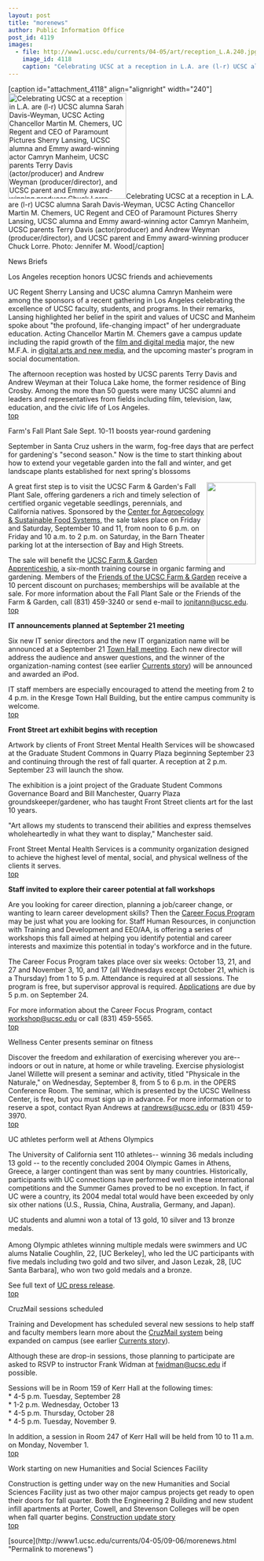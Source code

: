 ```yaml
---
layout: post
title: "morenews"
author: Public Information Office
post_id: 4119
images:
  - file: http://www1.ucsc.edu/currents/04-05/art/reception_L.A.240.jpg
    image_id: 4118
    caption: "Celebrating UCSC at a reception in L.A. are (l-r) UCSC alumna Sarah Davis-Weyman, UCSC Acting Chancellor Martin M. Chemers, UC Regent and CEO of Paramount Pictures Sherry Lansing, UCSC alumna and Emmy award-winning actor Camryn Manheim, UCSC parents Terry Davis (actor/producer) and Andrew Weyman (producer/director), and UCSC parent and Emmy award-winning producer Chuck Lorre. Photo: Jennifer M. Wood"
---
```


[caption id="attachment_4118" align="alignright" width="240"]<a href="http://localhost/mysite/wp-content/uploads/2004/09/reception_L.A.240.jpg"><img class="size-full wp-image-4118" src="http://localhost/mysite/wp-content/uploads/2004/09/reception_L.A.240.jpg" alt="Celebrating UCSC at a reception in L.A. are (l-r) UCSC alumna Sarah Davis-Weyman, UCSC Acting Chancellor Martin M. Chemers, UC Regent and CEO of Paramount Pictures Sherry Lansing, UCSC alumna and Emmy award-winning actor Camryn Manheim, UCSC parents Terry Davis (actor/producer) and Andrew Weyman (producer/director), and UCSC parent and Emmy award-winning producer Chuck Lorre. Photo: Jennifer M. Wood" width="240" height="215" /></a>Celebrating UCSC at a reception in L.A. are (l-r) UCSC alumna Sarah Davis-Weyman, UCSC Acting Chancellor Martin M. Chemers, UC Regent and CEO of Paramount Pictures Sherry Lansing, UCSC alumna and Emmy award-winning actor Camryn Manheim, UCSC parents Terry Davis (actor/producer) and Andrew Weyman (producer/director), and UCSC parent and Emmy award-winning producer Chuck Lorre. Photo: Jennifer M. Wood[/caption]
<p class="pagehead">
  News Briefs
</p>
<p class="sectionhead">
  <a id="reception" name="reception"></a>Los Angeles reception honors UCSC friends and achievements
</p>
<p>
  UC Regent Sherry Lansing and UCSC alumna Camryn Manheim were among the sponsors of a recent gathering in Los Angeles celebrating the excellence of UCSC faculty, students, and programs. In their remarks, Lansing highlighted her belief in the spirit and values of UCSC and Manheim spoke about "the profound, life-changing impact" of her undergraduate education. Acting Chancellor Martin M. Chemers gave a campus update including the rapid growth of the <a href="http://arts.ucsc.edu:16080/film/">film and digital media</a> major, the new M.F.A. in <a href="http://digitalarts.ucsc.edu/">digital arts and new media,</a> and the upcoming master's program in social documentation.
</p>
<p>
  The afternoon reception was hosted by UCSC parents Terry Davis and Andrew Weyman at their Toluca Lake home, the former residence of Bing Crosby. Among the more than 50 guests were many UCSC alumni and leaders and representatives from fields including film, television, law, education, and the civic life of Los Angeles.<br>
  <a href="#reception">top</a>
</p>
<p class="sectionhead">
  <a name="farm" id="farm"></a>Farm's Fall Plant Sale Sept. 10-11 boosts year-round gardening
</p>
<p>
  September in Santa Cruz ushers in the warm, fog-free days that are perfect for gardening's "second season." Now is the time to start thinking about how to extend your vegetable garden into the fall and winter, and get landscape plants established for next spring's blossoms
</p>
<p>
  <img align="right" height="167" src="../art/iris_jm.100.jpg" width="100" alt="">A great first step is to visit the UCSC Farm &amp; Garden's Fall Plant Sale, offering gardeners a rich and timely selection of certified organic vegetable seedlings, perennials, and California natives. Sponsored by the <a href="http://zzyx.ucsc.edu/casfs/index.html">Center for Agroecology &amp; Sustainable Food Systems,</a> the sale takes place on Friday and Saturday, September 10 and 11, from noon to 6 p.m. on Friday and 10 a.m. to 2 p.m. on Saturday, in the Barn Theater parking lot at the intersection of Bay and High Streets.
</p>
<p>
  The sale will benefit the <a href="http://zzyx.ucsc.edu/casfs/training/index.html">UCSC Farm &amp; Garden Apprenticeship,</a> a six-month training course in organic farming and gardening. Members of the <a href="http://zzyx.ucsc.edu/casfs/community/friends.html">Friends of the UCSC Farm &amp; Garden</a> receive a 10 percent discount on purchases; memberships will be available at the sale. For more information about the Fall Plant Sale or the Friends of the Farm &amp; Garden, call (831) 459-3240 or send e-mail to <a href="mailto;jonitann@ucsc.edu">jonitann@ucsc.edu</a>.<br>
  <a href="#reception">top</a>
</p>
<p class="sectionhead">
  <a id="meeting" name="meeting"></a><strong>IT announcements planned at September 21 meeting</strong>
</p>
<p>
  Six new IT senior directors and the new IT organization name will be announced at a September 21 <a href="http://its.ucsc.edu/transformation/news_and_events/townhall.php">Town Hall meeting</a>. Each new director will address the audience and answer questions, and the winner of the organization-naming contest (see earlier <a href="http://currents.ucsc.edu/04-05/08-09/morenews.html#IT">Currents story</a>) will be announced and awarded an iPod.
</p>
<p>
  IT staff members are especially encouraged to attend the meeting from 2 to 4 p.m. in the Kresge Town Hall Building, but the entire campus community is welcome.<br>
  <a href="#reception">top</a>
</p>
<p class="sectionhead">
  <a id="meeting" name="Front"></a><strong>Front Street art exhibit begins with reception</strong>
</p>
<p>
  Artwork by clients of Front Street Mental Health Services will be showcased at the Graduate Student Commons in Quarry Plaza beginning September 23 and continuing through the rest of fall quarter. A reception at 2 p.m. September 23 will launch the show.
</p>
<p>
  The exhibition is a joint project of the Graduate Student Commons Governance Board and Bill Manchester, Quarry Plaza groundskeeper/gardener, who has taught Front Street clients art for the last 10 years.
</p>
<p>
  "Art allows my students to transcend their abilities and express themselves wholeheartedly in what they want to display," Manchester said.
</p>
<p>
  Front Street Mental Health Services is a community organization designed to achieve the highest level of mental, social, and physical wellness of the clients it serves.<br>
  <a href="#reception">top</a>
</p>
<p class="sectionhead">
  <strong><a name="career" id="career"></a>Staff invited to explore their career potential at fall workshops</strong>
</p>
<p>
  Are you looking for career direction, planning a job/career change, or wanting to learn career development skills? Then the <a href="http://www2.ucsc.edu/train-dev/td/professional_dev/cfp.html">Career Focus Program</a> may be just what you are looking for. Staff Human Resources, in conjunction with Training and Development and EEO/AA, is offering a series of workshops this fall aimed at helping you identify potential and career interests and maximize this potential in today's workforce and in the future.
</p>
<p>
  The Career Focus Program takes place over six weeks: October 13, 21, and 27 and November 3, 10, and 17 (all Wednesdays except October 21, which is a Thursday) from 1 to 5 p.m. Attendance is required at all sessions. The program is free, but supervisor approval is required. <a href="http://www2.ucsc.edu/train-dev/td/professional_dev/cfp.html">Applications</a> are due by 5 p.m. on September 24.
</p>
<p>
  For more information about the Career Focus Program, contact <a href="mailto:workshop@ucsc.edu">workshop@ucsc.edu</a> or call (831) 459-5565.<br>
  <a href="#reception">top</a>
</p>
<p class="sectionhead">
  <a name="fitness" id="fitness"></a>Wellness Center presents seminar on fitness
</p>
<p>
  Discover the freedom and exhilaration of exercising wherever you are--indoors or out in nature, at home or while traveling. Exercise physiologist Janel Willette will present a seminar and activity, titled "Physicale in the Naturale," on Wednesday, September 8, from 5 to 6 p.m. in the OPERS Conference Room. The seminar, which is presented by the UCSC Wellness Center, is free, but you must sign up in advance. For more information or to reserve a spot, contact Ryan Andrews at <a href="mailto:randrews@ucsc.edu">randrews@ucsc.edu</a> or (831) 459-3970.<br>
  <a href="#reception">top</a>
</p>
<p class="sectionhead">
  <a name="olympics" id="olympics"></a>UC athletes perform well at Athens Olympics
</p>
<p>
  The University of California sent 110 athletes-- winning 36 medals including 13 gold -- to the recently concluded 2004 Olympic Games in Athens, Greece, a larger contingent than was sent by many countries. Historically, participants with UC connections have performed well in these international competitions and the Summer Games proved to be no exception. In fact, if UC were a country, its 2004 medal total would have been exceeded by only six other nations (U.S., Russia, China, Australia, Germany, and Japan).
</p>
<p>
  UC students and alumni won a total of 13 gold, 10 silver and 13 bronze medals.<br>
  <br>
  Among Olympic athletes winning multiple medals were swimmers and UC alums Natalie Coughlin, 22, [UC Berkeley], who led the UC participants with five medals including two gold and two silver, and Jason Lezak, 28, [UC Santa Barbara], who won two gold medals and a bronze.
</p>
<p>
  See full text of <a href="http://www.universityofcalifornia.edu/news/summerolympics2004.html">UC press release</a>.<br>
  <a href="#reception">top</a>
</p>
<p class="sectionhead">
  <a name="cruzmail" id="cruzmail"></a>CruzMail sessions scheduled
</p>
<p>
  Training and Development has scheduled several new sessions to help staff and faculty members learn more about the <a href="https://cruzmail.ucsc.edu/">CruzMail system</a> being expanded on campus (see earlier <a href="http://currents.ucsc.edu/04-05/07-26/cruzmail.html">Currents story</a>).
</p>
<p>
  Although these are drop-in sessions, those planning to participate are asked to RSVP to instructor Frank Widman at <a href="mailto:fwidman@ucsc.edu%20">fwidman@ucsc.edu</a> if possible.
</p>
<p>
  Sessions will be in Room 159 of Kerr Hall at the following times:<br>
  * 4-5 p.m. Tuesday, September 28<br>
  * 1-2 p.m. Wednesday, October 13<br>
  * 4-5 p.m. Thursday, October 28<br>
  * 4-5 p.m. Tuesday, November 9.
</p>
<p>
  In addition, a session in Room 247 of Kerr Hall will be held from 10 to 11 a.m. on Monday, November 1.<br>
  <a href="#reception">top</a>
</p>
<p class="sectionhead">
  <a name="construction" id="construction"></a>Work starting on new Humanities and Social Sciences Facility
</p>
<p>
  Construction is getting under way on the new Humanities and Social Sciences Facility just as two other major campus projects get ready to open their doors for fall quarter. Both the Engineering 2 Building and new student infill apartments at Porter, Cowell, and Stevenson Colleges will be open when fall quarter begins. <a href="http://www.ucsc.edu/about/construction/">Construction update story</a><br>
  <a href="#reception">top</a>
</p>
<p>

</p>
[source](http://www1.ucsc.edu/currents/04-05/09-06/morenews.html "Permalink to morenews")
